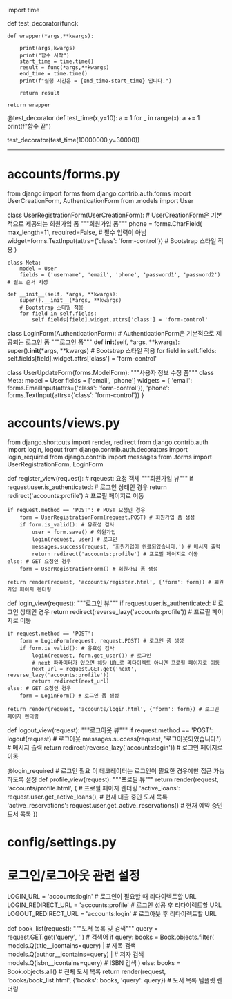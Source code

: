 
import time


def test_decorator(func):

    def wrapper(*args,**kwargs):

        print(args,kwargs)
        print("함수 시작")
        start_time = time.time()
        result = func(*args,**kwargs)
        end_time = time.time()
        print(f"실행 시간은 = {end_time-start_time} 입니다.")

        return result
    
    return wrapper

@test_decorator
def test_time(x,y=10):
    a = 1
    for _ in range(x):
        a += 1
    print(f"함수 끝")


test_decorator(test_time(10000000,y=30000))


----

# accounts/forms.py
from django import forms
from django.contrib.auth.forms import UserCreationForm, AuthenticationForm
from .models import User
 
class UserRegistrationForm(UserCreationForm): # UserCreationForm은 기본적으로 제공되는 회원가입 폼
    """회원가입 폼"""
    phone = forms.CharField(
        max_length=11, 
        required=False, # 필수 입력이 아님
        widget=forms.TextInput(attrs={'class': 'form-control'}) # Bootstrap 스타일 적용
    )
    
    class Meta:
        model = User
        fields = ('username', 'email', 'phone', 'password1', 'password2') # 필드 순서 지정
        
    def __init__(self, *args, **kwargs):
        super().__init__(*args, **kwargs)
        # Bootstrap 스타일 적용
        for field in self.fields:
            self.fields[field].widget.attrs['class'] = 'form-control'
 
class LoginForm(AuthenticationForm): # AuthenticationForm은 기본적으로 제공되는 로그인 폼
    """로그인 폼"""
    def __init__(self, *args, **kwargs):
        super().__init__(*args, **kwargs)
        # Bootstrap 스타일 적용
        for field in self.fields:
            self.fields[field].widget.attrs['class'] = 'form-control'
            
class UserUpdateForm(forms.ModelForm):
    """사용자 정보 수정 폼"""
    class Meta:
        model = User
        fields = ['email', 'phone']
        widgets = {
            'email': forms.EmailInput(attrs={'class': 'form-control'}),
            'phone': forms.TextInput(attrs={'class': 'form-control'})
        }


# accounts/views.py
from django.shortcuts import render, redirect
from django.contrib.auth import login, logout
from django.contrib.auth.decorators import login_required
from django.contrib import messages
from .forms import UserRegistrationForm, LoginForm
 
def register_view(request): # rqeuest: 요청 객체
    """회원가입 뷰"""
    if request.user.is_authenticated: # 로그인 상태인 경우
        return redirect('accounts:profile') # 프로필 페이지로 이동
        
    if request.method == 'POST': # POST 요청인 경우
        form = UserRegistrationForm(request.POST) # 회원가입 폼 생성
        if form.is_valid(): # 유효성 검사
            user = form.save() # 회원가입
            login(request, user) # 로그인
            messages.success(request, '회원가입이 완료되었습니다.') # 메시지 출력
            return redirect('accounts:profile') # 프로필 페이지로 이동
    else: # GET 요청인 경우
        form = UserRegistrationForm() # 회원가입 폼 생성
    
    return render(request, 'accounts/register.html', {'form': form}) # 회원가입 페이지 렌더링
 
def login_view(request):
    """로그인 뷰"""
    if request.user.is_authenticated: # 로그인 상태인 경우
        return redirect(reverse_lazy('accounts:profile')) # 프로필 페이지로 이동
        
    if request.method == 'POST':
        form = LoginForm(request, request.POST) # 로그인 폼 생성
        if form.is_valid(): # 유효성 검사
            login(request, form.get_user()) # 로그인
            # next 파라미터가 있으면 해당 URL로 리다이렉트 아니면 프로필 페이지로 이동
            next_url = request.GET.get('next', reverse_lazy('accounts:profile'))
            return redirect(next_url)
    else: # GET 요청인 경우
        form = LoginForm() # 로그인 폼 생성
    
    return render(request, 'accounts/login.html', {'form': form}) # 로그인 페이지 렌더링
 
def logout_view(request):
    """로그아웃 뷰"""
    if request.method == 'POST':
        logout(request) # 로그아웃
        messages.success(request, '로그아웃되었습니다.') # 메시지 출력
     return redirect(reverse_lazy('accounts:login')) # 로그인 페이지로 이동
 
@login_required # 로그인 필요 이 데코레이터는 로그인이 필요한 경우에만 접근 가능하도록 설정
def profile_view(request):
    """프로필 뷰"""
    return render(request, 'accounts/profile.html', { # 프로필 페이지 렌더링
        'active_loans': request.user.get_active_loans(), # 현재 대출 중인 도서 목록
        'active_reservations': request.user.get_active_reservations() # 현재 예약 중인 도서 목록
    })


# config/settings.py
 
# 로그인/로그아웃 관련 설정
LOGIN_URL = 'accounts:login'  # 로그인이 필요할 때 리다이렉트할 URL
LOGIN_REDIRECT_URL = 'accounts:profile'  # 로그인 성공 후 리다이렉트할 URL
LOGOUT_REDIRECT_URL = 'accounts:login'  # 로그아웃 후 리다이렉트할 URL

def book_list(request):
    """도서 목록 및 검색"""
    query = request.GET.get('query', '') # 검색어
    if query:
        books = Book.objects.filter(
            models.Q(title__icontains=query) | # 제목 검색
            models.Q(author__icontains=query) | # 저자 검색
            models.Q(isbn__icontains=query) # ISBN 검색
        )
    else:
        books = Book.objects.all() # 전체 도서 목록
    return render(request, 'books/book_list.html', {'books': books, 'query': query}) # 도서 목록 템플릿 렌더링